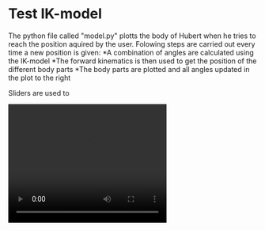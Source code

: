 # Test IK-model
The python file called "model.py" plotts the body of Hubert when he tries to reach the position aquired by the user. Folowing steps are carried out every time a new position is given:
*A combination of angles are calculated using the IK-model
*The forward kinematics is then used to get the position of the different body parts
*The body parts are plotted and all angles updated in the plot to the right

Sliders are used to 

<video width="320" height="240" controls>
  <source src="https://github.com/Ebiz95/Humanoid-Robotics-Teleoperation-Hyoubert/blob/main/Inverse_kinematics_python/plot.mp4" type="video/mp4">
</video>

